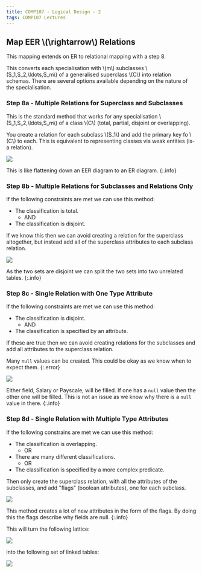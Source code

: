 ```yaml
---
title: COMP107 - Logical Design - 2
tags: COMP107 Lectures
---
```

## Map EER &#92;(\rightarrow&#92;) Relations
This mapping extends on ER to relational mapping with a step 8.

This converts each specialisation with &#92;(m&#92;) subclasses &#92;(S_1,S_2,\ldots,S_m&#92;) of a generalised superclass &#92;(C&#92;) into relation schemas. There are several options available depending on the nature of the specialisation.

### Step 8a - Multiple Relations for Superclass and Subclasses

This is the standard method that works for any specialisation &#92;(S_1,S_2,\ldots,S_m&#92;) of a class &#92;(C&#92;) (total, partial, disjoint or overlapping).

You create a relation for each subclass &#92;(S_1&#92;) and add the primary key fo &#92;(C&#92;) to each. This is equivalent to representing classes via weak entities (is-a relation).

![]({{site.baseurl}}/assets/COMP107/Lectures/2020-12-06-2-1.png)

This is like flattening down an EER diagram to an ER diagram.
{:.info}

### Step 8b - Multiple Relations for Subclasses and Relations Only
If the following constraints are met we can use this method:

* The classification is total.
	* AND
* The classification is disjoint.

If we know this then we can avoid creating a relation for the superclass altogether, but instead add all of the superclass attributes to each subclass relation.

![]({{site.baseurl}}/assets/COMP107/Lectures/2020-12-06-2-2.png)

As the two sets are disjoint we can split the two sets into two unrelated tables.
{:.info}

### Step 8c - Single Relation with One Type Attribute
If the following constraints are met we can use this method:

* The classification is disjoint.
	* AND
* The classification is specified by an attribute.

If these are true then we can avoid creating relations for the subclasses and add all attributes to the superclass relation.

Many `null` values can be created. This could be okay as we know when to expect them.
{:.error}

![]({{site.baseurl}}/assets/COMP107/Lectures/2020-12-06-2-3.png)

Either field, Salary or Payscale, will be filled. If one has a `null` value then the other one will be filled. This is not an issue as we know why there is a `null` value in there.
{:.info}

### Step 8d - Single Relation with Multiple Type Attributes
If the following constrains are met we can use this method:

* The classification is overlapping.
	* OR
* There are many different classifications.
	* OR
* The classification is specified by a more complex predicate.

Then only create the superclass relation, with all the attributes of the subclasses, and add "flags" (boolean attributes), one for each subclass.

![]({{site.baseurl}}/assets/COMP107/Lectures/2020-12-06-2-4.png)

This method creates a lot of new attributes in the form of the flags. By doing this the flags describe why fields are null.
{:.info}

This will turn the following lattice:

![]({{site.baseurl}}/assets/COMP107/Lectures/2020-12-06-2-5.png)

into the following set of linked tables:

![]({{site.baseurl}}/assets/COMP107/Lectures/2020-12-06-2-6.png)
